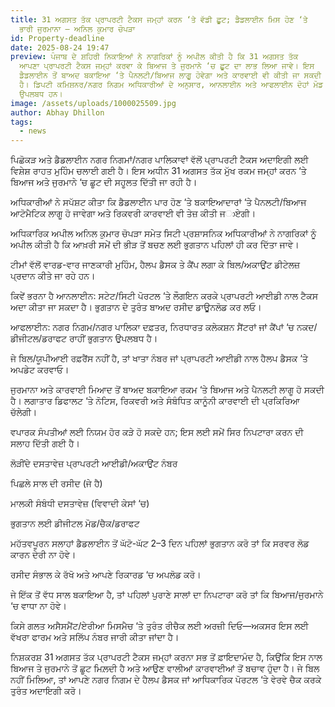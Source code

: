 ```yaml
---
title: 31 ਅਗਸਤ ਤੱਕ ਪ੍ਰਾਪਰਟੀ ਟੈਕਸ ਜਮ੍ਹਾਂ ਕਰਨ ‘ਤੇ ਵੱਡੀ ਛੂਟ; ਡੈਡਲਾਈਨ ਮਿਸ ਹੋਣ ‘ਤੇ
  ਭਾਰੀ ਜੁਰਮਾਨਾ — ਅਨਿਲ ਕੁਮਾਰ ਚੋਪੜਾ
id: Property-deadline
date: 2025-08-24 19:47
preview: ਪੰਜਾਬ ਦੇ ਸ਼ਹਿਰੀ ਨਿਕਾਇਆਂ ਨੇ ਨਾਗਰਿਕਾਂ ਨੂੰ ਅਪੀਲ ਕੀਤੀ ਹੈ ਕਿ 31 ਅਗਸਤ ਤੱਕ
  ਆਪਣਾ ਪ੍ਰਾਪਰਟੀ ਟੈਕਸ ਜਮ੍ਹਾਂ ਕਰਵਾ ਕੇ ਬਿਆਜ ਤੇ ਜੁਰਮਾਨੇ ‘ਚ ਛੂਟ ਦਾ ਲਾਭ ਲਿਆ ਜਾਵੇ। ਇਸ
  ਡੈਡਲਾਈਨ ਤੋਂ ਬਾਅਦ ਬਕਾਇਆ ‘ਤੇ ਪੈਨਲਟੀ/ਬਿਆਜ ਲਾਗੂ ਹੋਵੇਗਾ ਅਤੇ ਕਾਰਵਾਈ ਵੀ ਕੀਤੀ ਜਾ ਸਕਦੀ
  ਹੈ। ਡਿਪਟੀ ਕਮਿਸ਼ਨਰ/ਨਗਰ ਨਿਗਮ ਅਧਿਕਾਰੀਆਂ ਦੇ ਅਨੁਸਾਰ, ਆਨਲਾਈਨ ਅਤੇ ਆਫਲਾਈਨ ਦੋਹਾਂ ਮੋਡ
  ਉਪਲਬਧ ਹਨ।
image: /assets/uploads/1000025509.jpg
author: Abhay Dhillon
tags:
  - news
---
```

ਪਿਛੋਕੜ ਅਤੇ ਡੈਡਲਾਈਨ
ਨਗਰ ਨਿਗਮਾਂ/ਨਗਰ ਪਾਲਿਕਾਵਾਂ ਵੱਲੋਂ ਪ੍ਰਾਪਰਟੀ ਟੈਕਸ ਅਦਾਇਗੀ ਲਈ ਵਿਸ਼ੇਸ਼ ਰਾਹਤ ਮੁਹਿੰਮ ਚਲਾਈ ਗਈ ਹੈ। ਇਸ ਅਧੀਨ 31 ਅਗਸਤ ਤੱਕ ਮੁੱਖ ਰਕਮ ਜਮ੍ਹਾਂ ਕਰਨ ‘ਤੇ ਬਿਆਜ ਅਤੇ ਜੁਰਮਾਨੇ ‘ਚ ਛੂਟ ਦੀ ਸਹੂਲਤ ਦਿੱਤੀ ਜਾ ਰਹੀ ਹੈ।

ਅਧਿਕਾਰੀਆਂ ਨੇ ਸਪੱਸ਼ਟ ਕੀਤਾ ਕਿ ਡੈਡਲਾਈਨ ਪਾਰ ਹੋਣ ‘ਤੇ ਬਕਾਇਆਦਾਰਾਂ ‘ਤੇ ਪੈਨਲਟੀ/ਬਿਆਜ ਆਟੋਮੈਟਿਕ ਲਾਗੂ ਹੋ ਜਾਵੇਗਾ ਅਤੇ ਰਿਕਵਰੀ ਕਾਰਵਾਈ ਵੀ ਤੇਜ਼ ਕੀਤੀ ਜාਏਗੀ।

ਅਧਿਕਾਰਿਕ ਅਪੀਲ
ਅਨਿਲ ਕੁਮਾਰ ਚੋਪੜਾ ਸਮੇਤ ਸਿਟੀ ਪ੍ਰਸ਼ਾਸਨਿਕ ਅਧਿਕਾਰੀਆਂ ਨੇ ਨਾਗਰਿਕਾਂ ਨੂੰ ਅਪੀਲ ਕੀਤੀ ਹੈ ਕਿ ਆਖ਼ਰੀ ਸਮੇਂ ਦੀ ਭੀੜ ਤੋਂ ਬਚਣ ਲਈ ਭੁਗਤਾਨ ਪਹਿਲਾਂ ਹੀ ਕਰ ਦਿੱਤਾ ਜਾਵੇ।

ਟੀਮਾਂ ਵੱਲੋਂ ਵਾਰਡ-ਵਾਰ ਜਾਣਕਾਰੀ ਮੁਹਿੰਮ, ਹੈਲਪ ਡੈਸਕ ਤੇ ਕੈਂਪ ਲਗਾ ਕੇ ਬਿਲ/ਅਕਾਉਂਟ ਡੀਟੇਲਜ਼ ਪ੍ਰਦਾਨ ਕੀਤੇ ਜਾ ਰਹੇ ਹਨ।

ਕਿਵੇਂ ਭਰਨਾ ਹੈ
ਆਨਲਾਈਨ: ਸਟੇਟ/ਸਿਟੀ ਪੋਰਟਲ ‘ਤੇ ਲੌਗਇਨ ਕਰਕੇ ਪ੍ਰਾਪਰਟੀ ਆਈਡੀ ਨਾਲ ਟੈਕਸ ਅਦਾ ਕੀਤਾ ਜਾ ਸਕਦਾ ਹੈ। ਭੁਗਤਾਨ ਦੇ ਤੁਰੰਤ ਬਾਅਦ ਰਸੀਦ ਡਾਊਨਲੋਡ ਕਰ ਲਓ।

ਆਫਲਾਈਨ: ਨਗਰ ਨਿਗਮ/ਨਗਰ ਪਾਲਿਕਾ ਦਫ਼ਤਰ, ਨਿਰਧਾਰਤ ਕਲੇਕਸ਼ਨ ਸੈਂਟਰਾਂ ਜਾਂ ਕੈਂਪਾਂ ‘ਚ ਨਕਦ/ਡੀਜੀਟਲ/ਡਰਾਫਟ ਰਾਹੀਂ ਭੁਗਤਾਨ ਉਪਲਬਧ ਹੈ।

ਜੇ ਬਿਲ/ਯੂਪੀਆਈ ਰਫ਼ਰੈਂਸ ਨਹੀਂ ਹੈ, ਤਾਂ ਖਾਤਾ ਨੰਬਰ ਜਾਂ ਪ੍ਰਾਪਰਟੀ ਆਈਡੀ ਨਾਲ ਹੈਲਪ ਡੈਸਕ ‘ਤੇ ਅਪਡੇਟ ਕਰਵਾਓ।

ਜੁਰਮਾਨਾ ਅਤੇ ਕਾਰਵਾਈ
ਮਿਆਦ ਤੋਂ ਬਾਅਦ ਬਕਾਇਆ ਰਕਮ ‘ਤੇ ਬਿਆਜ ਅਤੇ ਪੈਨਲਟੀ ਲਾਗੂ ਹੋ ਸਕਦੀ ਹੈ। ਲਗਾਤਾਰ ਡਿਫਾਲਟ ‘ਤੇ ਨੋਟਿਸ, ਰਿਕਵਰੀ ਅਤੇ ਸੰਬੰਧਿਤ ਕਾਨੂੰਨੀ ਕਾਰਵਾਈ ਦੀ ਪ੍ਰਕਿਰਿਆ ਚੱਲੇਗੀ।

ਵਪਾਰਕ ਸੰਪਤੀਆਂ ਲਈ ਨਿਯਮ ਹੋਰ ਕੜੇ ਹੋ ਸਕਦੇ ਹਨ; ਇਸ ਲਈ ਸਮੇਂ ਸਿਰ ਨਿਪਟਾਰਾ ਕਰਨ ਦੀ ਸਲਾਹ ਦਿੱਤੀ ਗਈ ਹੈ।

ਲੋੜੀਂਦੇ ਦਸਤਾਵੇਜ਼
ਪ੍ਰਾਪਰਟੀ ਆਈਡੀ/ਅਕਾਉਂਟ ਨੰਬਰ

ਪਿਛਲੇ ਸਾਲ ਦੀ ਰਸੀਦ (ਜੇ ਹੈ)

ਮਾਲਕੀ ਸੰਬੰਧੀ ਦਸਤਾਵੇਜ਼ (ਵਿਵਾਦੀ ਕੇਸਾਂ ‘ਚ)

ਭੁਗਤਾਨ ਲਈ ਡੀਜੀਟਲ ਮੋਡ/ਚੈਕ/ਡਰਾਫਟ

ਮਹੱਤਵਪੂਰਨ ਸਲਾਹਾਂ
ਡੈਡਲਾਈਨ ਤੋਂ ਘੱਟੋ-ਘੱਟ 2–3 ਦਿਨ ਪਹਿਲਾਂ ਭੁਗਤਾਨ ਕਰੋ ਤਾਂ ਕਿ ਸਰਵਰ ਲੋਡ ਕਾਰਨ ਦੇਰੀ ਨਾ ਹੋਵੇ।

ਰਸੀਦ ਸੰਭਾਲ ਕੇ ਰੱਖੋ ਅਤੇ ਆਪਣੇ ਰਿਕਾਰਡ ‘ਚ ਅਪਲੋਡ ਕਰੋ।

ਜੇ ਇੱਕ ਤੋਂ ਵੱਧ ਸਾਲ ਬਕਾਇਆ ਹੈ, ਤਾਂ ਪਹਿਲਾਂ ਪੁਰਾਣੇ ਸਾਲਾਂ ਦਾ ਨਿਪਟਾਰਾ ਕਰੋ ਤਾਂ ਕਿ ਬਿਆਜ/ਜੁਰਮਾਨੇ ‘ਚ ਵਾਧਾ ਨਾ ਹੋਵੇ।

ਕਿਸੇ ਗਲਤ ਅਸੈਸਮੈਂਟ/ਏਰੀਆ ਮਿਸਮੈਚ ‘ਤੇ ਤੁਰੰਤ ਰੀਚੈਕ ਲਈ ਅਰਜ਼ੀ ਦਿਓ—ਅਕਸਰ ਇਸ ਲਈ ਵੱਖਰਾ ਫਾਰਮ ਅਤੇ ਸਲਿੱਪ ਨੰਬਰ ਜਾਰੀ ਕੀਤਾ ਜਾਂਦਾ ਹੈ।

ਨਿਸ਼ਕਰਸ਼
31 ਅਗਸਤ ਤੱਕ ਪ੍ਰਾਪਰਟੀ ਟੈਕਸ ਜਮ੍ਹਾਂ ਕਰਨਾ ਸਭ ਤੋਂ ਫ਼ਾਇਦਾਮੰਦ ਹੈ, ਕਿਉਂਕਿ ਇਸ ਨਾਲ ਬਿਆਜ ਤੇ ਜੁਰਮਾਨੇ ਤੋਂ ਛੂਟ ਮਿਲ਼ਦੀ ਹੈ ਅਤੇ ਆਉਣ ਵਾਲੀਆਂ ਕਾਰਵਾਈਆਂ ਤੋਂ ਬਚਾਵ ਹੁੰਦਾ ਹੈ। ਜੇ ਬਿਲ ਨਹੀਂ ਮਿਲਿਆ, ਤਾਂ ਆਪਣੇ ਨਗਰ ਨਿਗਮ ਦੇ ਹੈਲਪ ਡੈਸਕ ਜਾਂ ਆਧਿਕਾਰਿਕ ਪੋਰਟਲ ‘ਤੇ ਵੇਰਵੇ ਚੈਕ ਕਰਕੇ ਤੁਰੰਤ ਅਦਾਇਗੀ ਕਰੋ।